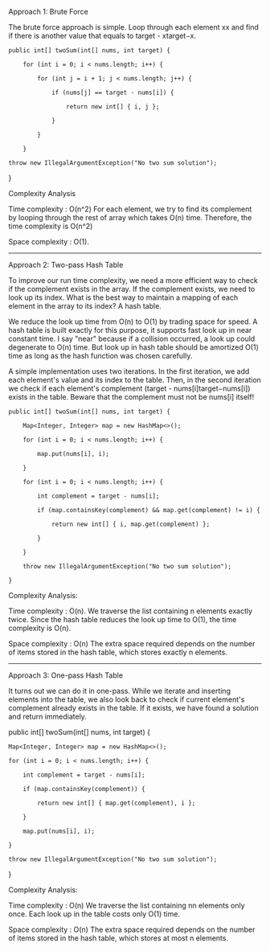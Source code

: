 Approach 1: Brute Force

The brute force approach is simple. 
Loop through each element xx and find if there is another value that equals to target - xtarget−x.


    public int[] twoSum(int[] nums, int target) {

        for (int i = 0; i < nums.length; i++) {
    
            for (int j = i + 1; j < nums.length; j++) {
        
                if (nums[j] == target - nums[i]) {
            
                    return new int[] { i, j };
            
                }
        
            }
    
        }
    
    throw new IllegalArgumentException("No two sum solution");

}


Complexity Analysis

Time complexity : O(n^2)
For each element, we try to find its complement by looping through the rest of array which takes O(n) time.
Therefore, the time complexity is O(n^2)

Space complexity : O(1).

*****************************************************************************************************************************

Approach 2: Two-pass Hash Table

To improve our run time complexity, we need a more efficient way to check if the complement exists in the array. 
If the complement exists, we need to look up its index. 
What is the best way to maintain a mapping of each element in the array to its index? A hash table.

We reduce the look up time from O(n) to O(1) by trading space for speed. 
A hash table is built exactly for this purpose, it supports fast look up in near constant time.
I say "near" because if a collision occurred, a look up could degenerate to O(n) time. 
But look up in hash table should be amortized O(1) time as long as the hash function was chosen carefully.

A simple implementation uses two iterations. In the first iteration, we add each element's value and its index to the table.
Then, in the second iteration we check if each element's complement (target - nums[i]target−nums[i]) exists in the table. 
Beware that the complement must not be nums[i] itself!


    public int[] twoSum(int[] nums, int target) {

        Map<Integer, Integer> map = new HashMap<>();

        for (int i = 0; i < nums.length; i++) {
    
            map.put(nums[i], i);
    
        }
    
        for (int i = 0; i < nums.length; i++) {
    
            int complement = target - nums[i];
        
            if (map.containsKey(complement) && map.get(complement) != i) {
            
                return new int[] { i, map.get(complement) };
            
            }
        
        }
    
        throw new IllegalArgumentException("No two sum solution");

    }


Complexity Analysis:

Time complexity : O(n). 
We traverse the list containing n elements exactly twice.
Since the hash table reduces the look up time to O(1), the time complexity is O(n).

Space complexity : O(n)
The extra space required depends on the number of items stored in the hash table, which stores exactly n elements.

*****************************************************************************************************************************************
Approach 3: One-pass Hash Table

It turns out we can do it in one-pass.
While we iterate and inserting elements into the table, we also look back to check if current element's complement already exists in the table.
If it exists, we have found a solution and return immediately.


public int[] twoSum(int[] nums, int target) {

    Map<Integer, Integer> map = new HashMap<>();
    
    for (int i = 0; i < nums.length; i++) {
    
        int complement = target - nums[i];
        
        if (map.containsKey(complement)) {
        
            return new int[] { map.get(complement), i };
            
        }
        
        map.put(nums[i], i);
        
    }
    
    throw new IllegalArgumentException("No two sum solution");
    
}


Complexity Analysis:

Time complexity : O(n)
We traverse the list containing nn elements only once. Each look up in the table costs only O(1) time.

Space complexity : O(n)
The extra space required depends on the number of items stored in the hash table, which stores at most n elements.
